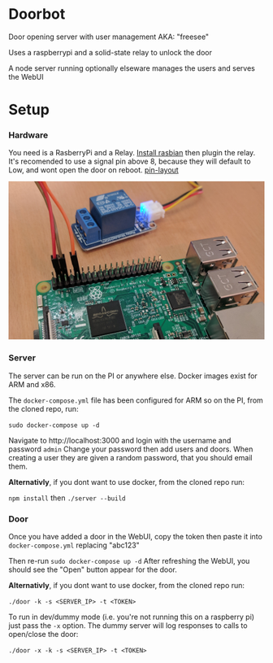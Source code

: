 # Doorbot
Door opening server with user management AKA: "freesee"

Uses a raspberrypi and a solid-state relay to unlock the door

A node server running optionally elseware manages the users and serves the WebUI

# Setup
### Hardware
You need is a RasberryPi and a Relay.
[Install rasbian](https://www.raspberrypi.org/downloads/raspbian/)
then plugin the relay.
It's recomended to use a signal pin above 8, because they will default to Low,
and wont open the door on reboot.
[pin-layout](https://github.com/Thann/Doorbot/blob/master/docs/images/pins.png)

![raspberry-pi](https://github.com/Thann/Doorbot/raw/master/docs/images/raspi.jpg)

### Server
The server can be run on the PI or anywhere else. Docker images exist for ARM and x86.

The `docker-compose.yml` file has been configured for ARM so on the PI,
from the cloned repo, run:

`sudo docker-compose up -d`

Navigate to http://localhost:3000 and login with the username and password `admin`
Change your password then add users and doors.
When creating a user they are given a random password, that you should email them.

**Alternativly**, if you dont want to use docker, from the cloned repo run:

`npm install` then `./server --build`

### Door
Once you have added a door in the WebUI,
copy the token then paste it into `docker-compose.yml` replacing "abc123"

Then re-run `sudo docker-compose up -d`
After refreshing the WebUI, you should see the "Open" button appear for the door.

**Alternativly**, if you dont want to use docker, from the cloned repo run:

`./door -k -s <SERVER_IP> -t <TOKEN>`

 To run in dev/dummy mode (i.e. you're not running this on a raspberry pi) just pass the `-x` option. The dummy server will log responses to calls to open/close the door:

`./door -x -k -s <SERVER_IP> -t <TOKEN>`